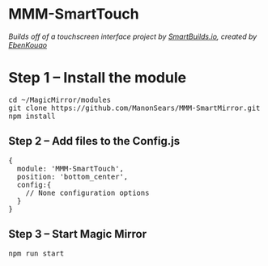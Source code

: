 <h1>MMM-SmartTouch</h1>
<i>Builds off of a touchscreen interface project by <a href="https://smartbuilds.io">SmartBuilds.io</a>, created by <a href="https://github.com/EbenKouao/MMM-SmartTouch">EbenKouao</a></i>

<h1>Step 1 – Install the module</h1>
<pre>
cd ~/MagicMirror/modules
git clone https://github.com/ManonSears/MMM-SmartMirror.git
npm install
</pre>

<h2>Step 2 – Add files to the Config.js</h2>
<pre>
{
  module: 'MMM-SmartTouch', 
  position: 'bottom_center',
  config:{ 
    // None configuration options
  }
}
</pre>

<h2>Step 3 – Start Magic Mirror</h2>
<pre>
npm run start
</pre>

